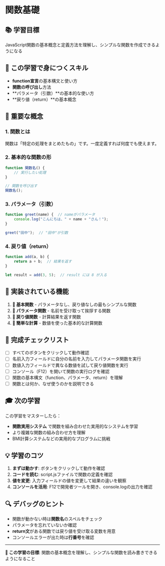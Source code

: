 # 関数基礎

## 📚 学習目標

JavaScript関数の基本概念と定義方法を理解し、シンプルな関数を作成できるようになる

## 🎯 この学習で身につくスキル

- **function宣言**の基本構文と使い方
- **関数の呼び出し**方法
- **パラメータ（引数）**の基本的な使い方
- **戻り値（return）**の基本概念

## 📖 重要な概念

### 1. 関数とは
関数は「特定の処理をまとめたもの」です。一度定義すれば何度でも使えます。

### 2. 基本的な関数の形
```javascript
function 関数名() {
    // 実行したい処理
}

// 関数を呼び出す
関数名();
```

### 3. パラメータ（引数）
```javascript
function greet(name) {  // nameがパラメータ
    console.log("こんにちは、" + name + "さん！");
}

greet("田中");  // "田中"が引数
```

### 4. 戻り値（return）
```javascript
function add(a, b) {
    return a + b;  // 結果を返す
}

let result = add(3, 5);  // result には 8 が入る
```

## 🚀 実装されている機能

1. **👋 基本関数** - パラメータなし、戻り値なしの最もシンプルな関数
2. **📝 パラメータ関数** - 名前を受け取って挨拶する関数
3. **🔄 戻り値関数** - 計算結果を返す関数
4. **🧮 簡単な計算** - 数値を使った基本的な計算関数

## 📝 完成チェックリスト

- [ ] すべてのボタンをクリックして動作確認
- [ ] 名前入力フィールドに自分の名前を入力してパラメータ関数を実行
- [ ] 数値入力フィールドで異なる数値を試して戻り値関数を実行
- [ ] コンソール（F12）を開いて関数の実行ログを確認
- [ ] 関数の基本構文（function、パラメータ、return）を理解
- [ ] 関数とは何か、なぜ使うのかを説明できる

## 🎓 次の学習

この学習をマスターしたら：
- **関数実用システム** で関数を組み合わせた実用的なシステムを学習
- より複雑な関数の組み合わせ方を理解
- BMI計算システムなどの実用的なプログラムに挑戦

## 💡 学習のコツ

1. **まずは動かす**: ボタンをクリックして動作を確認
2. **コードを読む**: script.jsファイルで関数の定義を確認
3. **値を変更**: 入力フィールドの値を変更して結果の違いを観察
4. **コンソールを活用**: F12で開発者ツールを開き、console.logの出力を確認

## 🔍 デバッグのヒント

- 関数が動かない時は**関数名**のスペルをチェック
- パラメータを忘れていないか確認
- **return文**がある関数では戻り値を受け取る変数を用意
- コンソールエラーが出た時は**行番号**を確認

---

**🎯 この学習の目標**: 関数の基本概念を理解し、シンプルな関数を読み書きできるようになること